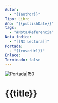 ```yaml
---
Autor:
  - "{{author}}"
Tipo: Libro
Año: "{{publishDate}}"
tags:
  - "#Nota/Referencia"
Nota índice:
  - "[[NI Lectura]]"
Portada:
  - "{{coverUrl}}"
Enlace: 
Terminado: false
---
```


![Portada|150]({{coverUrl}})

# {{title}}
